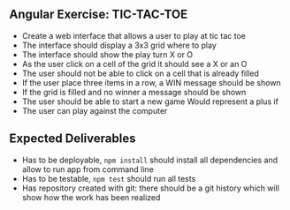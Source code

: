 ## Angular Exercise: TIC-TAC-TOE

 * Create a web interface that allows a user to play at tic tac toe
 * The interface should display a 3x3 grid where to play
 * The interface should show the play turn X or O
 * As the user click on a cell of the grid it should see a X or an O
 * The user should not be able to click on a cell that is already filled
 * If the user place three items in a row, a WIN message should be shown 
 * If the grid is filled and no winner a message should be shown 
 * The user should be able to start a new game
Would represent a plus if
 * The user can play against the computer

## Expected Deliverables

* Has to be deployable, `npm install` should install all dependencies 
and allow to run app from command line
* Has to be testable, `npm test` should run all tests
* Has repository created with git: there should be a git history which will show how the work has been realized